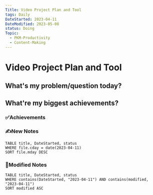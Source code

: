 ```yaml
---
Title: Video Project Plan and Tool
tags: Daily
DateStarted: 2023-04-11
DateModified: 2023-05-08
status: Doing
Topic:
  - PKM-Productivity
  - Content-Making
---
```


# Video Project Plan and Tool

## What's my problem/question today?

## What're my biggest achievements?

### ✅Achievements

### ✍️New Notes

```dataview
TABLE title, DateStarted, status
WHERE file.cday = date(2023-04-11)
SORT file.mday DESC
```

### 📝Modified Notes

```dataview
TABLE title, DateStarted, status
WHERE contains(DateStarted, "2023-04-11") AND contains(modified, "2023-04-11")
SORT modified ASC
```
